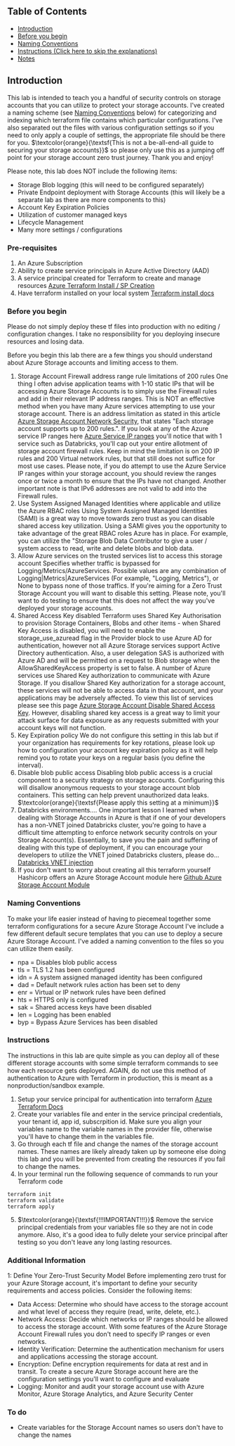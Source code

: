 ## Table of Contents

- [Introduction](#introduction)
- [Before you begin](#beforeyoubegin)
- [Naming Conventions](#namingconventions)
- [Instructions (Click here to skip the explanations)](#instructions)
- [Notes](#notes)

## Introduction

This lab is intended to teach you a handful of security controls on storage accounts that you can utilize to protect your storage accounts.  I've created a naming scheme (see [Naming Conventions](#namingconventions) below) for categorizing and indexing which terraform file contains which particular configurations.  I've also separated out the files with various configuration settings so if you need to only apply a couple of settings, the appropriate file should be there for you.  $\textcolor{orange}{\textsf{This is not a be-all-end-all guide to securing your storage accounts}}$ so please only use this as a jumping off point for your storage account zero trust journey.  Thank you and enjoy!  

Please note, this lab does NOT include the following items:
* Storage Blob logging (this will need to be configured separately)
* Private Endpoint deployment with Storage Accounts (this will likely be a separate lab as there are more components to this)
* Account Key Expiration Policies
* Utilization of customer managed keys
* Lifecycle Management
* Many more settings / configurations

### Pre-requisites
1. An Azure Subscription
2. Ability to create service principals in Azure Active Directory (AAD)
3. A service principal created for Terraform to create and manage resources [Azure Terraform Install / SP Creation](https://learn.microsoft.com/en-us/azure/developer/terraform/authenticate-to-azure?tabs=bash)
4. Have terraform installed on your local system [Terraform install docs](https://developer.hashicorp.com/terraform/tutorials/aws-get-started/install-cli)

### Before you begin
Please do not simply deploy these tf files into production with no editing / configuration changes.  I take no responsibility for you deploying insecure resources and losing data.

Before you begin this lab there are a few things you should understand about Azure Storage accounts and limiting access to them.
1. Storage Account Firewall address range rule limitations of 200 rules
One thing I often advise application teams with 1-10 static IPs that will be accessing Azure Storage Accounts is to simply use the Firewall rules and add in their relevant IP address ranges.  This is NOT an effective method when you have many Azure services attempting to use your storage account.  There is an address limitation as stated in this article [Azure Storage Account Network Security](https://learn.microsoft.com/en-us/azure/storage/common/storage-network-security?tabs=azure-portal), that states "Each storage account supports up to 200 rules.".  If you look at any of the Azure service IP ranges here [Azure Service IP ranges](https://www.microsoft.com/en-us/download/details.aspx?id=56519) you'll notice that with 1 service such as Databricks, you'll cap out your entire allotment of storage account firewall rules.  Keep in mind the limitation is on 200 IP rules and 200 Virtual network rules, but that still does not suffice for most use cases.  Please note, if you do attempt to use the Azure Service IP ranges within your storage account, you should review the ranges once or twice a month to ensure that the IPs have not changed.  Another important note is that IPv6 addresses are not valid to add into the Firewall rules.
2. Use System Assigned Managed Identities where applicable and utilize the Azure RBAC roles
Using System Assigned Managed Identities (SAMI) is a great way to move towards zero trust as you can disable shared access key utilization.  Using a SAMI gives you the opportunity to take advantage of the great RBAC roles Azure has in place.  For example, you can utilize the "Storage Blob Data Contributor to give a user / system access to read, write and delete blobs and blob data.
3. Allow Azure services on the trusted services list to access this storage account
Specifies whether traffic is bypassed for Logging/Metrics/AzureServices. Possible values are any combination of Logging|Metrics|AzureServices (For example, "Logging, Metrics"), or None to bypass none of those traffics.  If you're aiming for a Zero Trust Storage Account you will want to disable this setting.  Please note, you'll want to do testing to ensure that this does not affect the way you've deployed your storage accounts.
4. Shared Access Key disabled
Terraform uses Shared Key Authorisation to provision Storage Containers, Blobs and other items - when Shared Key Access is disabled, you will need to enable the storage_use_azuread flag in the Provider block to use Azure AD for authentication, however not all Azure Storage services support Active Directory authentication.  Also, a user delegation SAS is authorized with Azure AD and will be permitted on a request to Blob storage when the AllowSharedKeyAccess property is set to false.  A number of Azure services use Shared Key authorization to communicate with Azure Storage. If you disallow Shared Key authorization for a storage account, these services will not be able to access data in that account, and your applications may be adversely affected.  To view this list of services please see this page [Azure Storage Account Disable Shared Access Key](https://learn.microsoft.com/en-us/azure/storage/common/shared-key-authorization-prevent?tabs=portal).  However, disabling shared key access is a great way to limit your attack surface for data exposure as any requests submitted with your account keys will not function.
5. Key Expiration policy
We do not configure this setting in this lab but if your organization has requirements for key rotations, please look up how to configuration your account key expiration policy as it will help remind you to rotate your keys on a regular basis (you define the interval).
6. Disable blob public access
Disabling blob public access is a crucial component to a security strategy on storage accounts.  Configuring this will disallow anonymous requests to your storage account blob containers.  This setting can help prevent unauthorized data leaks.  $\textcolor{orange}{\textsf{Please apply this setting at a minimum}}$
7. Databricks environments....
One important lesson I learned when dealing with Storage Accounts in Azure is that if one of your developers has a non-VNET joined Databricks cluster, you're going to have a difficult time attempting to enforce network security controls on your Storage Account(s).  Essentially, to save you the pain and suffering of dealing with this type of deployment, if you can encourage your developers to utilize the VNET joined Databricks clusters, please do... [Databricks VNET injection](https://learn.microsoft.com/en-us/azure/databricks/administration-guide/cloud-configurations/azure/vnet-inject)
8. If you don't want to worry about creating all this terraform yourself Hashicorp offers an Azure Storage Account module here [Github Azure Storage Account Module](https://github.com/Azure-Terraform/terraform-azurerm-storage-account)

### Naming Conventions
To make your life easier instead of having to piecemeal together some terraform configurations for a secure Azure Storage Account I've include a few different default secure templates that you can use to deploy a secure Azure Storage Account.  I've added a naming convention to the files so you can utilize them easily.
* npa = Disables blob public access
* tls = TLS 1.2 has been configured
* idn = A system assigned managed identity has been configured
* dad = Default network rules action has been set to deny
* enr = Virtual or IP network rules have been defined
* hts = HTTPS only is configured
* sak = Shared access keys have been disabled
* len = Logging has been enabled 
* byp = Bypass Azure Services has been disabled

### Instructions
The instructions in this lab are quite simple as you can deploy all of these different storage accounts with some simple terraform commands to see how each resource gets deployed.  AGAIN, do not use this method of authentication to Azure with Terraform in production, this is meant as a nonproduction/sandbox example.

1. Setup your service principal for authentication into terraform [Azure Terraform Docs](https://learn.microsoft.com/en-us/azure/developer/terraform/authenticate-to-azure?tabs=bash)
2. Create your variables file and enter in the service principal credentials, your tenant id, app id, subscrpition id.  Make sure you align your variables name to the variable names in the provider file, otherwise you'll have to change them in the variables file.
3. Go through each tf file and change the names of the storage account names.  These names are likely already taken up by someone else doing this lab and you will be prevented from creating the resources if you fail to change the names.
4. In your terminal run the following sequence of commands to run your Terraform code
```hcl
terraform init
terraform validate
terraform apply
```
5. $\textcolor{orange}{\textsf{!!!IMPORTANT!!!}}$ Remove the service principal credentials from your variables file so they are not in code anymore.  Also, it's a good idea to fully delete your service principal after testing so you don't leave any long lasting resources.

### Additional Information
1: Define Your Zero-Trust Security Model
Before implementing zero trust for your Azure Storage account, it's important to define your security requirements and access policies. Consider the following items: 
* Data Access: Determine who should have access to the storage account and what level of access they require (read, write, delete, etc.).  
* Network Access: Decide which networks or IP ranges should be allowed to access the storage account.  With some features of the Azure Storage Account Firewall rules you don't need to specify IP ranges or even networks.  
* Identity Verification: Determine the authentication mechanism for users and applications accessing the storage account.  
* Encryption: Define encryption requirements for data at rest and in transit.
To create a secure Azure Storage account here are the configuration settings you'll want to configure and evaluate
* Logging: Monitor and audit your storage account use with Azure Monitor, Azure Storage Analytics, and Azure Security Center

### To do
* Create variables for the Storage Account names so users don't have to change the names